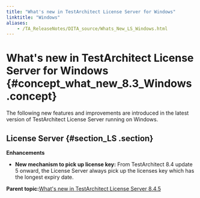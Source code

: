 ```yaml
--- 
title: "What's new in TestArchitect License Server for Windows"
linktitle: "Windows"
aliases: 
    - /TA_ReleaseNotes/DITA_source/Whats_New_LS_Windows.html
---
```

# What's new in TestArchitect License Server for Windows {#concept_what_new_8.3_Windows .concept}

The following new features and improvements are introduced in the latest version of TestArchitect License Server running on Windows.

## License Server {#section_LS .section}

**Enhancements**

-   **New mechanism to pick up license key:** From TestArchitect 8.4 update 5 onward, the License Server always pick up the licenses key which has the longest expiry date.

**Parent topic:**[What's new in TestArchitect License Server 8.4.5](../../TA_ReleaseNotes/DITA_source/Whats_New_LS.html)

